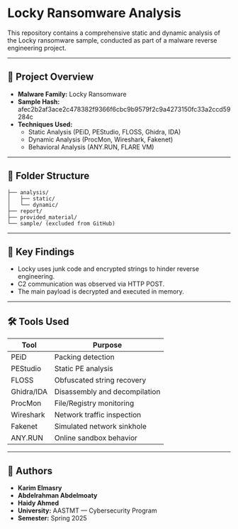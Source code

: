 # Locky Ransomware Analysis

This repository contains a comprehensive static and dynamic analysis of the Locky ransomware sample, conducted as part of a malware reverse engineering project.

---

## 🧪 Project Overview

- **Malware Family:** Locky Ransomware
- **Sample Hash:** afec2b2af3ace2c478382f9366f6cbc9b9579f2c9a4273150fc33a2ccd59284c
- **Techniques Used:**
  - Static Analysis (PEiD, PEStudio, FLOSS, Ghidra, IDA)
  - Dynamic Analysis (ProcMon, Wireshark, Fakenet)
  - Behavioral Analysis (ANY.RUN, FLARE VM)

---

## 📂 Folder Structure

```
├── analysis/
│   ├── static/
│   └── dynamic/
├── report/
├── provided_material/
└── sample/ (excluded from GitHub)
```

---

## 🧠 Key Findings

- Locky uses junk code and encrypted strings to hinder reverse engineering.
- C2 communication was observed via HTTP POST.
- The main payload is decrypted and executed in memory.

---

## 🛠 Tools Used

| Tool        | Purpose                      |
|-------------|------------------------------|
| PEiD        | Packing detection            |
| PEStudio    | Static PE analysis           |
| FLOSS       | Obfuscated string recovery   |
| Ghidra/IDA  | Disassembly and decompilation|
| ProcMon     | File/Registry monitoring     |
| Wireshark   | Network traffic inspection   |
| Fakenet     | Simulated network sinkhole   |
| ANY.RUN     | Online sandbox behavior      |

---

## 👤 Authors

- **Karim Elmasry**
- **Abdelrahman Abdelmoaty**
- **Haidy Ahmed**
- **University:** AASTMT — Cybersecurity Program
- **Semester:** Spring 2025
